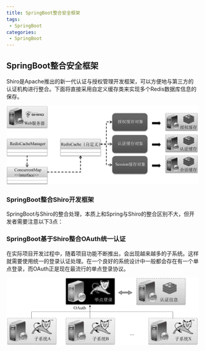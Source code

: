 ```yaml
---
title: SpringBoot整合安全框架
tags:
 - SpringBoot
categories: 
 - SpringBoot
---
```




## SpringBoot整合安全框架

Shiro是Apache推出的新一代认证与授权管理开发框架，可以方便地与第三方的认证机构进行整合。下面将直接采用自定义缓存类来实现多个Redis数据库信息的保存。

![Image00233](5_SpringBoot整合安全框架.assets/Image00233.jpg)



### SpringBoot整合Shiro开发框架

SpringBoot与Shiro的整合处理，本质上和Spring与Shiro的整合区别不大，但开发者需要注意以下3点：









### SpringBoot基于Shiro整合OAuth统一认证

在实际项目开发过程中，随着项目功能不断推出，会出现越来越多的子系统。这样就需要使用统一的登录认证处理。在一个良好的系统设计中一般都会存在有一个单点登录，而OAuth正是现在最流行的单点登录协议。

![Image00240](5_SpringBoot整合安全框架.assets/Image00240.jpg)







